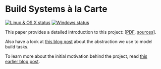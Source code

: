 # Build Systems à la Carte

[![Linux & OS X status](https://img.shields.io/travis/snowleopard/build/master.svg?label=Linux%20%26%20OS%20X)](https://travis-ci.org/snowleopard/build) [![Windows status](https://img.shields.io/appveyor/ci/snowleopard/build/master.svg?label=Windows)](https://ci.appveyor.com/project/snowleopard/build)

This paper provides a detailed introduction to this project:
[[PDF](https://github.com/snowleopard/build-systems/releases/download/icfp-submission/build-systems.pdf),
[sources](https://github.com/snowleopard/build-systems/tree/master/paper)].

Also have a look at [this blog post](https://blogs.ncl.ac.uk/andreymokhov/the-task-abstraction/)
about the abstraction we use to model build tasks.

To learn more about the initial motivation behind the project, read
[this earlier blog post](https://blogs.ncl.ac.uk/andreymokhov/cloud-and-dynamic-builds/).

